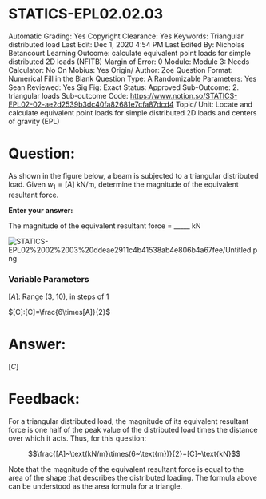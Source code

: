# STATICS-EPL02.02.03

Automatic Grading: Yes
Copyright Clearance: Yes
Keywords: Triangular distributed load
Last Edit: Dec 1, 2020 4:54 PM
Last Edited By: Nicholas Betancourt
Learning Outcome: calculate equivalent point loads for simple distributed 2D loads (NFITB)
Margin of Error: 0
Module: Module 3:
Needs Calculator: No
On Mobius: Yes
Origin/ Author: Zoe
Question Format: Numerical Fill in the Blank
Question Type: A
Randomizable Parameters: Yes
Sean Reviewed: Yes
Sig Fig: Exact
Status: Approved
Sub-Outcome: 2. triangular loads
Sub-outcome Code: https://www.notion.so/STATICS-EPL02-02-ae2d2539b3dc40fa82681e7cfa87dcd4
Topic/ Unit: Locate and calculate equivalent point loads for simple distributed 2D loads and centers of gravity (EPL)

# Question:

As shown in the figure below, a beam is subjected to a triangular distributed load. Given $w_1=[A]~\text{kN/m}$, determine the magnitude of the equivalent resultant force.

**Enter your answer:** 

The magnitude of the equivalent resultant force =  _____ $\text{kN}$

![STATICS-EPL02%2002%2003%20ddeae2911c4b41538ab4e806b4a67fee/Untitled.png](STATICS-EPL02%2002%2003%20ddeae2911c4b41538ab4e806b4a67fee/Untitled.png)

### **Variable Parameters**

$[A]:$ Range (3, 10), in steps of 1

$[C]:[C]=\frac{6\times[A]}{2}$ 

# Answer:

$[C]$

# Feedback:

For a triangular distributed load, the magnitude of its equivalent resultant force is one half of the peak value of the distributed load times the distance over which it acts. Thus, for this question:

$$\frac{[A]~\text{kN/m}\times(6~\text{m})}{2}=[C]~\text{kN}$$

Note that the magnitude of the equivalent resultant force is equal to the area of the shape that describes the distributed loading. The formula above can be understood as the area formula for a triangle.